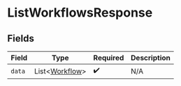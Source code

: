 # ListWorkflowsResponse


## Fields

| Field                                              | Type                                               | Required                                           | Description                                        |
| -------------------------------------------------- | -------------------------------------------------- | -------------------------------------------------- | -------------------------------------------------- |
| `data`                                             | List\<[Workflow](../../models/shared/Workflow.md)> | :heavy_check_mark:                                 | N/A                                                |
